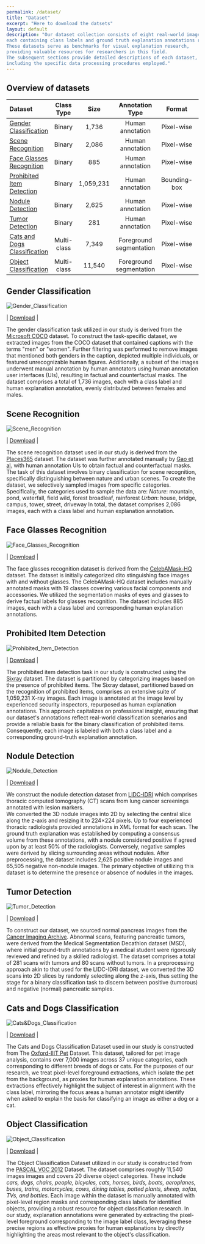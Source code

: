 ```yaml
---
permalink: /dataset/
title: "Dataset"
excerpt: "Here to download the datsets"
layout: default
description: "Our dataset collection consists of eight real-world image datasets, 
each containing class labels and ground truth explanation annotations respectively. 
These datasets serve as benchmarks for visual explanation research,
providing valuable resources for researchers in this field.
The subsequent sections provide detailed descriptions of each dataset, 
including the specific data processing procedures employed."
---
```


## Overview of datasets

| Dataset                           | Class Type  |   Size    |     Annotation Type     |    Format    | Balanced | Counterfactual |
|:----------------------------------|:-----------:|:---------:|:-----------------------:|:------------:|:--------:|:--------------:|
| [Gender <br/>Classification](#gender-classification)        |   Binary    |   1,736   |    Human annotation     |  Pixel-wise  |   Yes    |      Yes       |
| [Scene <br/>Recognition](#scene-recognition)            |   Binary    |   2,086   |    Human annotation     |  Pixel-wise  |   Yes    |      Yes       |
| [Face Glasses <br/>Recognition](#face-glasses-recognition)     |   Binary    |    885    |    Human annotation     |  Pixel-wise  |   Yes    |       No       |
| [Prohibited <br/>Item Detection](#prohibited-item-detection)    |   Binary    | 1,059,231 |    Human annotation     | Bounding-box |    No    |       No       |
| [Nodule <br/>Detection](#nodule-detection)             |   Binary    |   2,625   |    Human annotation     |  Pixel-wise  |    No    |       No       |
| [Tumor <br/>Detection](#tumor-detection)              |   Binary    |    281    |    Human annotation     |  Pixel-wise  |    No    |       No       |
| [Cats and Dogs <br/>Classification](#cats-and-dogs-classification) | Multi-class |   7,349   | Foreground segmentation |  Pixel-wise  |   Yes    |       No       |
| [Object <br/>Classification](#object-classification)        | Multi-class |  11,540   | Foreground segmentation |  Pixel-wise  |   Yes    |       No       |

## Gender Classification

<img src="/xaibenchmarking/images/Gender_Clssification.png" alt="Gender_Classification">

| [Download](https://drive.google.com/uc?export=download&id=1JLlgy3MwrWOZXVHXRItrefoNP4uuVuWc) | 

The gender classification task utilized in our study is derived from the [Microsoft COCO](https://cocodataset.org/) dataset. 
To construct the task-specific dataset, 
we extracted images from the COCO dataset that contained captions with the terms "men" or "women". 
Further filtering was performed to remove images that mentioned both genders in the caption, 
depicted multiple individuals, or featured unrecognizable human figures. 
Additionally, a subset of the images underwent manual annotation by human annotators using human annotation user interfaces (UIs), 
resulting in factual and counterfactual masks. 
The dataset comprises a total of 1,736 images, each with a class label and human explanation annotation, evenly distributed between females and males.

## Scene Recognition

<img src="/xaibenchmarking/images/Scene_recognition.png" alt="Scene_Recognition">

| [Download](https://drive.google.com/uc?export=download&id=1LM7RlgxmKavq6eaVfRaJDmmipvpzq9c-) |

The scene recognition dataset used in our study is derived from the [Places365](http://places2.csail.mit.edu/index.html) dataset. 
The dataset was further annotated manually by [Gao et al.](https://arxiv.org/pdf/2206.13413.pdf) with human annotation UIs to obtain factual and counterfactual masks. 
The task of this dataset involves binary classification for scene recognition, 
specifically distinguishing between nature and urban scenes. 
To create the dataset, we selectively sampled images from specific categories. 
Specifically, the categories used to sample the data are:
_Nature_: mountain, pond, waterfall, field wild, forest broadleaf, rainforest
_Urban_: house, bridge, campus, tower, street, driveway
In total, the dataset comprises 2,086 images, each with a class label and human explanation annotation.

## Face Glasses Recognition

<img src="/xaibenchmarking/images/Face_Glasses_Recognition.png" alt="Face_Glasses_Recognition">

| [Download](https://drive.google.com/uc?export=download&id=1cuRej_M_8z-3MxEeUWoTFLaJsodRdu84) |

The face glasses recognition dataset is derived from the [CelebAMask-HQ](http://mmlab.ie.cuhk.edu.hk/projects/CelebA/CelebAMask_HQ.html) dataset. 
The dataset is initially categorized dito stinguishing face images with and without glasses. 
The CelebAMask-HQ dataset includes manually annotated masks with 19 classes covering various facial components and accessories. 
We utilized the segmentation masks of eyes and glasses to derive factual labels for glasses recognition.
The dataset includes 885 images, each with a class label and corresponding human explanation annotations.

## Prohibited Item Detection

<img src="/xaibenchmarking/images/Prohibited_Item_Detection.png" alt="Prohibited_Item_Detection">

| [Download](https://drive.google.com/uc?export=download&id=1wYpdD-CLHShfwDENhhqfbO4P--g5y5-o) |

The prohibited item detection task in our study is constructed using the [Sixray](https://github.com/MeioJane/SIXray) dataset. 
The dataset is partitioned by categorizing images based on the presence of prohibited items. 
The Sixray dataset, partitioned based on the recognition of prohibited items, comprises an extensive suite of 1,059,231 X-ray images. 
Each image is annotated at the image level by experienced security inspectors, repurposed as human explanation annotations.
This approach capitalizes on professional insight, ensuring that our dataset's annotations reflect real-world classification scenarios and provide a reliable basis for the binary classification of prohibited items. 
Consequently, each image is labeled with both a class label and a corresponding ground-truth explanation annotation.


## Nodule Detection

<img src="/xaibenchmarking/images/Nodule_Detection.png" alt="Nodule_Detection">

| [Download](https://drive.google.com/uc?export=download&id=1tb531H4UHQhB3v4h-4CIDcH_7sUwf6b4) |

We construct the nodule detection dataset from [LIDC-IDRI](https://pubmed.ncbi.nlm.nih.gov/21452728/) 
which comprises thoracic computed tomography (CT) scans from lung cancer screenings annotated with lesion markers.  
We converted the 3D nodule images into 2D by selecting the central slice along the z-axis and resizing it to 224×224 pixels. 
Up to four experienced thoracic radiologists provided annotations in XML format for each scan. 
The ground truth explanation was established by computing a consensus volume from these annotations, with a nodule considered positive if agreed upon by at least 50% of the radiologists. 
Conversely, negative samples were derived by slicing surrounding areas without nodules. 
After preprocessing, the dataset includes 2,625 positive nodule images and 65,505 negative non-nodule images. 
The primary objective of utilizing this dataset is to determine the presence or absence of nodules in the images.


## Tumor Detection

<img src="/xaibenchmarking/images/Tumor_Detection.png" alt="Tumor_Detection">

| [Download](https://drive.google.com/uc?export=download&id=1yxfnD63jz5pksQwKkR7dAqAu35G6EvCm) |

To construct our dataset, we sourced normal pancreas images from the [Cancer Imaging Archive](https://wiki.cancerimagingarchive.net/display/Public/Pancreas-CT). 
Abnormal scans, featuring pancreatic tumors, were derived from the Medical Segmentation Decathlon dataset (MSD), where initial ground-truth annotations by a medical student were rigorously reviewed and refined by a skilled radiologist.
The dataset comprises a total of 281 scans with tumors and 80 scans without tumors. 
In a preprocessing approach akin to that used for the LIDC-IDRI dataset, we converted the 3D scans into 2D slices by randomly selecting along the z-axis, thus setting the stage for a binary classification task to discern between positive (tumorous) and negative (normal) pancreatic samples.

## Cats and Dogs Classification

<img src="/xaibenchmarking/images/Cats_Dogs_Classification.png" alt="Cats&Dogs_Classification">

| [Download](https://drive.google.com/uc?export=download&id=1O5monh6f5fwjcaz6AvDWabq6eNmiCA_B) |

The Cats and Dogs Classification Dataset used in our study is constructed from The [Oxford-IIIT Pet](https://www.robots.ox.ac.uk/~vgg/data/pets/) Dataset. 
This dataset, tailored for pet image analysis, contains over 7,000 images across 37 unique categories, each corresponding to different breeds of dogs or cats. 
For the purposes of our research, we treat pixel-level foreground extractions, which isolate the pet from the background, as proxies for human explanation annotations. 
These extractions effectively highlight the subject of interest in alignment with the class label, mirroring the focus areas a human annotator might identify when asked to explain the basis for classifying an image as either a dog or a cat.


## Object Classification

<img src="/xaibenchmarking/images/Object_Classification.png" alt="Object_Classification">

| [Download](https://drive.google.com/uc?export=download&id=1khAmuKY_wjMBkQBn_rECeH-Mry4oWxJt) |

The Object Classification Dataset utilized in our study is constructed from the [PASCAL VOC 2012](http://host.robots.ox.ac.uk/pascal/VOC/voc2012/) Dataset. 
The dataset comprises roughly 11,540 images images and covers 20 diverse object categories. These include _cars, dogs, chairs, people, bicycles, cats, horses, birds, boats, aeroplanes, buses, trains, motorcycles, cows, dining tables, potted plants, sheep, sofas, TVs, and bottles_.
Each image within the dataset is manually annotated with pixel-level region masks and corresponding class labels for identified objects, providing a robust resource for object classification research. 
In our study, explanation annotations were generated by extracting the pixel-level foreground corresponding to the image label class, leveraging these precise regions as effective proxies for human explanations by directly highlighting the areas most relevant to the object's classification.
